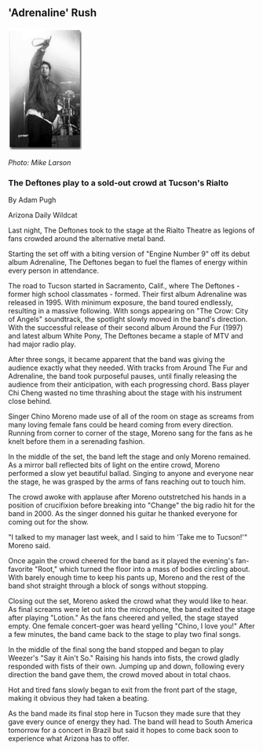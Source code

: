 ## 'Adrenaline' Rush
 
<img src="/images/deftones_mike_larson.gif" alt="Deftones lead singer Chino Moreno" width="150">

*Photo: Mike Larson*

### The Deftones play to a sold-out crowd at Tucson's Rialto
By Adam Pugh

Arizona Daily Wildcat

Last night, The Deftones took to the stage at the Rialto Theatre as legions of fans crowded around the alternative metal band.

Starting the set off with a biting version of "Engine Number 9" off its debut album Adrenaline, The Deftones began to fuel the flames of energy within every person in attendance.

The road to Tucson started in Sacramento, Calif., where The Deftones - former high school classmates - formed. Their first album Adrenaline was released in 1995. With minimum exposure, the band toured endlessly, resulting in a massive following. With songs appearing on "The Crow: City of Angels" soundtrack, the spotlight slowly moved in the band's direction. With the successful release of their second album Around the Fur (1997) and latest album White Pony, The Deftones became a staple of MTV and had major radio play.

After three songs, it became apparent that the band was giving the audience exactly what they needed. With tracks from Around The Fur and Adrenaline, the band took purposeful pauses, until finally releasing the audience from their anticipation, with each progressing chord. Bass player Chi Cheng wasted no time thrashing about the stage with his instrument close behind.

Singer Chino Moreno made use of all of the room on stage as screams from many loving female fans could be heard coming from every direction. Running from corner to corner of the stage, Moreno sang for the fans as he knelt before them in a serenading fashion.

In the middle of the set, the band left the stage and only Moreno remained. As a mirror ball reflected bits of light on the entire crowd, Moreno performed a slow yet beautiful ballad. Singing to anyone and everyone near the stage, he was grasped by the arms of fans reaching out to touch him.

The crowd awoke with applause after Moreno outstretched his hands in a position of crucifixion before breaking into "Change" the big radio hit for the band in 2000. As the singer donned his guitar he thanked everyone for coming out for the show.

"I talked to my manager last week, and I said to him 'Take me to Tucson!'" Moreno said.

Once again the crowd cheered for the band as it played the evening's fan-favorite "Root," which turned the floor into a mass of bodies circling about. With barely enough time to keep his pants up, Moreno and the rest of the band shot straight through a block of songs without stopping.

Closing out the set, Moreno asked the crowd what they would like to hear. As final screams were let out into the microphone, the band exited the stage after playing "Lotion." As the fans cheered and yelled, the stage stayed empty. One female concert-goer was heard yelling "Chino, I love you!" After a few minutes, the band came back to the stage to play two final songs.

In the middle of the final song the band stopped and began to play Weezer's "Say it Ain't So." Raising his hands into fists, the crowd gladly responded with fists of their own. Jumping up and down, following every direction the band gave them, the crowd moved about in total chaos.

Hot and tired fans slowly began to exit from the front part of the stage, making it obvious they had taken a beating.

As the band made its final stop here in Tucson they made sure that they gave every ounce of energy they had. The band will head to South America tomorrow for a concert in Brazil but said it hopes to come back soon to experience what Arizona has to offer.
